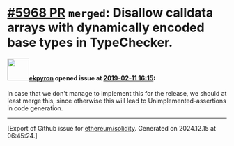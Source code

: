 # [\#5968 PR](https://github.com/ethereum/solidity/pull/5968) `merged`: Disallow calldata arrays with dynamically encoded base types in TypeChecker.

#### <img src="https://avatars.githubusercontent.com/u/1347491?v=4" width="50">[ekpyron](https://github.com/ekpyron) opened issue at [2019-02-11 16:15](https://github.com/ethereum/solidity/pull/5968):

In case that we don't manage to implement this for the release, we should at least merge this, since otherwise this will lead to Unimplemented-assertions in code generation.




-------------------------------------------------------------------------------



[Export of Github issue for [ethereum/solidity](https://github.com/ethereum/solidity). Generated on 2024.12.15 at 06:45:24.]
